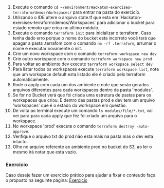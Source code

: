
1. Execute o comando `cd ~/environment/Hackaton-exercises-terraform/demos/Workspaces/` para entrar na pasta do exercicío.
2. Utilizando o IDE altere o arquivo state.tf que esta em 'Hackaton-exercises-terraform/demos/Workspaces' para adicionar o bucket para estado remoto que criou no ultimo módulo.
3. Execute o comando `terraform init` para inicializar o terraform. Caso tenha dado erro porque o nome do bucket esta incorreto você terá que apagar a pasta .terrafom com o comando `rm -rf .terraform`, arrumar o nome e executar novamente o init.
4. Crie um novo workspace com o comando `terraform workspace new dev`
5. Crie outro workspace com o comando `terraform workspace new prod`
6. Para voltar ao ambiente dev execute `terraform workspace select dev`
7. Para listar todos os workspaces execute `terraform workspace list`, note que um workspace default esta listado ele é criado pelo terraform automaticamente.
8. Rode o apply com cada um dos ambiente e note que serão gerados arquivos diferentes para cada workspaces dentro da pasta 'modules'.
9. Se for no Bucket verá que foi criada uma estrutura de pastas para os workspaces que criou. E dentro das pastas prod e dev tem um arquivo 'workspaces' que é o estado do workspace em questão.
10. De volta ao terminal execute um comando `ls modules/file/*.txt`, vai ver para para cada apply que fez foi criado um arquivo para o workspace.
11. No workspace 'prod' execute o comando `terraform destroy -auto-approve`. 
12. Verifique o arquivo txt do prod não esta mais na pasta mas o dev esta intacto. 
13. Olhe no arquivo referente ao ambiente prod no bucket do S3, ao ler o mesmo irá notar que esta vazio. 


### Exercicio
Caso deseje fazer um exercicio prático para ajudar a fixar o conteudo faça o proposto na seguinte página: [Exercício](../../exercicios/State-e-workspace/README.md)

